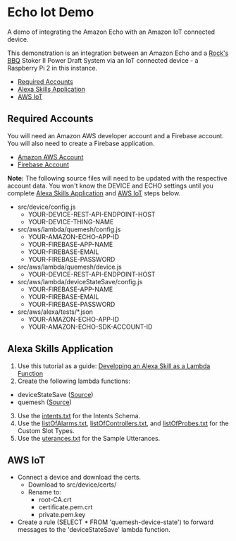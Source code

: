 # Echo Iot Demo
A demo of integrating the Amazon Echo with an Amazon IoT connected device.

This demonstration is an integration between an Amazon Echo and a [Rock's BBQ](https://www.rocksbarbque.com/) Stoker II Power Draft System via an IoT connected device - a Raspberry Pi 2 in this instance.

* [Required Accounts](#accounts)
* [Alexa Skills Application](#alexa)
* [AWS IoT](#iot)

<a name="accounts"></a>
## Required Accounts
You will need an Amazon AWS developer account and a Firebase account. You will also need to create a Firebase application.
  * [Amazon AWS Account](https://www.amazon.com/ap/signin)
  * [Firebase Account](https://www.firebase.com/login/)

**Note:** The following source files will need to be updated with the respective account data. You won't know the DEVICE and ECHO settings until you complete [Alexa Skills Application](#alexa) and [AWS IoT](#iot) steps below.
  * src/device/config.js
    * YOUR-DEVICE-REST-API-ENDPOINT-HOST
    * YOUR-DEVICE-THING-NAME
  * src/aws/lambda/quemesh/config.js
    * YOUR-AMAZON-ECHO-APP-ID
    * YOUR-FIREBASE-APP-NAME
    * YOUR-FIREBASE-EMAIL
    * YOUR-FIREBASE-PASSWORD
  * src/aws/lambda/quemesh/device.js
    * YOUR-DEVICE-REST-API-ENDPOINT-HOST
  * src/aws/lambda/deviceStateSave/config.js
    * YOUR-FIREBASE-APP-NAME
    * YOUR-FIREBASE-EMAIL
    * YOUR-FIREBASE-PASSWORD
  * src/aws/alexa/tests/*.json
    * YOUR-AMAZON-ECHO-APP-ID
    * YOUR-AMAZON-ECHO-SDK-ACCOUNT-ID

<a name="alexa"></a>
## Alexa Skills Application
1. Use this tutorial as a guide: [Developing an Alexa Skill as a Lambda Function](https://developer.amazon.com/public/solutions/alexa/alexa-skills-kit/docs/developing-an-alexa-skill-as-a-lambda-function)
2. Create the following lambda functions:
  * deviceStateSave ([Source](https://github.com/javaday/EchoIotDemo/tree/master/src/aws/lambda/deviceStateSave))
  * quemesh ([Source](https://github.com/javaday/EchoIotDemo/tree/master/src/aws/lambda/quemesh))
3. Use the [intents.txt](https://github.com/javaday/EchoIotDemo/blob/master/src/aws/alexa/intents.txt) for the Intents Schema.
4. Use the [listOfAlarms.txt](https://github.com/javaday/EchoIotDemo/blob/master/src/aws/alexa/listOfAlarms.txt), [listOfControllers.txt](https://github.com/javaday/EchoIotDemo/blob/master/src/aws/alexa/listOfControllers.txt), and [listOfProbes.txt](https://github.com/javaday/EchoIotDemo/blob/master/src/aws/alexa/listOfProbes.txt) for the Custom Slot Types.
4. Use the [uterances.txt](https://github.com/javaday/EchoIotDemo/blob/master/src/aws/alexa/utterances.txt) for the Sample Utterances.

<a name="iot"></a>
## AWS IoT
  * Connect a device and download the certs.
    * Download to src/device/certs/
    * Rename to:
      * root-CA.crt
      * certificate.pem.crt
      * private.pem.key
  * Create a rule (SELECT * FROM 'quemesh-device-state') to forward messages to the 'deviceStateSave' lambda function.

	
	
	

	

